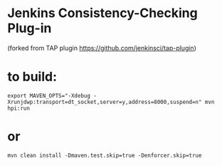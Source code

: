 # Jenkins Consistency-Checking Plug-in 
(forked from TAP plugin https://github.com/jenkinsci/tap-plugin)

# to build:
`export MAVEN_OPTS="-Xdebug -Xrunjdwp:transport=dt_socket,server=y,address=8000,suspend=n"
mvn hpi:run`
# or
`mvn clean install -Dmaven.test.skip=true -Denforcer.skip=true`
